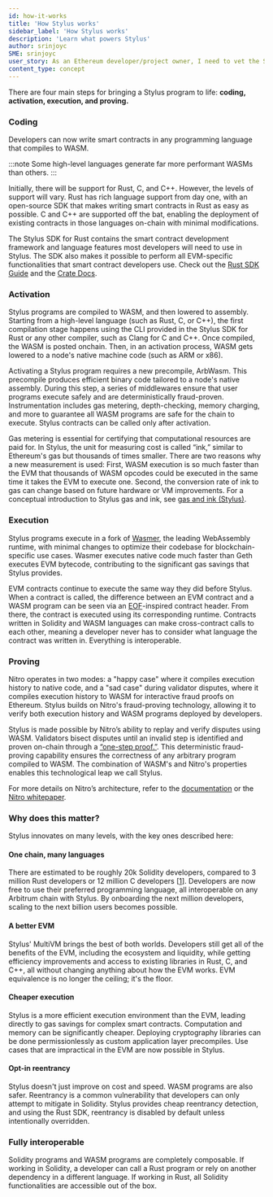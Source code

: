 ```yaml
---
id: how-it-works
title: 'How Stylus works'
sidebar_label: 'How Stylus works'
description: 'Learn what powers Stylus'
author: srinjoyc
SME: srinjoyc
user_story: As an Ethereum developer/project owner, I need to vet the Stylus.
content_type: concept
---
```


There are four main steps for bringing a Stylus program to life: <b>coding, activation, execution, and proving.</b>

### Coding

Developers can now write smart contracts in any programming language that compiles to WASM.

:::note
Some high-level languages generate far more performant WASMs than others.
:::

Initially, there will be support for Rust, C, and C++. However, the levels of support will vary. Rust has rich language support from day one, with an open-source SDK that makes writing smart contracts in Rust as easy as possible. C and C++ are supported off the bat, enabling the deployment of existing contracts in those languages on-chain with minimal modifications.

The Stylus SDK for Rust contains the smart contract development framework and language features most developers will need to use in Stylus. The SDK also makes it possible to perform all EVM-specific functionalities that smart contract developers use. Check out the [Rust SDK Guide](https://docs.arbitrum.io/stylus/rust-sdk-guide) and the [Crate Docs](https://docs.rs/stylus-sdk/latest/stylus_sdk/index.html).

### Activation

Stylus programs are compiled to WASM, and then lowered to assembly. Starting from a high-level language (such as Rust, C, or C++), the first compilation stage happens using the CLI provided in the Stylus SDK for Rust or any other compiler, such as Clang for C and C++. Once compiled, the WASM is posted onchain. Then, in an activation process, WASM gets lowered to a node's native machine code (such as ARM or x86).

Activating a Stylus program requires a new precompile, ArbWasm. This precompile produces efficient binary code tailored to a node's native assembly. During this step, a series of middlewares ensure that user programs execute safely and are deterministically fraud-proven. Instrumentation includes gas metering, depth-checking, memory charging, and more to guarantee all WASM programs are safe for the chain to execute. Stylus contracts can be called only after activation.

Gas metering is essential for certifying that computational resources are paid for. In Stylus, the unit for measuring cost is called “ink,” similar to Ethereum's gas but thousands of times smaller. There are two reasons why a new measurement is used: First, WASM execution is so much faster than the EVM that thousands of WASM opcodes could be executed in the same time it takes the EVM to execute one. Second, the conversion rate of ink to gas can change based on future hardware or VM improvements. For a conceptual introduction to Stylus gas and ink, see [gas and ink (Stylus)](https://docs.arbitrum.io/stylus/concepts/stylus-gas).

### Execution

Stylus programs execute in a fork of [Wasmer](https://wasmer.io/), the leading WebAssembly runtime, with minimal changes to optimize their codebase for blockchain-specific use cases. Wasmer executes native code much faster than <a data-quicklook-from="geth">Geth</a> executes EVM bytecode, contributing to the significant gas savings that Stylus provides.

EVM contracts continue to execute the same way they did before Stylus. When a contract is called, the difference between an EVM contract and a WASM program can be seen via an [EOF](https://notes.ethereum.org/@ipsilon/evm-object-format-overview)-inspired contract header. From there, the contract is executed using its corresponding runtime. Contracts written in Solidity and WASM languages can make cross-contract calls to each other, meaning a developer never has to consider what language the contract was written in. Everything is interoperable.

### Proving

Nitro operates in two modes: a "happy case" where it compiles execution history to native code, and a "sad case" during validator disputes, where it compiles execution history to WASM for interactive fraud proofs on Ethereum. Stylus builds on Nitro's fraud-proving technology, allowing it to verify both execution history and WASM programs deployed by developers.

Stylus is made possible by Nitro’s ability to replay and verify disputes using WASM. Validators bisect disputes until an invalid step is identified and proven on-chain through a [“one-step proof.”](/how-arbitrum-works/fraud-proofs/challenge-manager.mdx#general-bisection-protocol). This deterministic fraud-proving capability ensures the correctness of any arbitrary program compiled to WASM. The combination of WASM's and Nitro's properties enables this technological leap we call Stylus.

For more details on Nitro’s architecture, refer to the [documentation](/how-arbitrum-works/inside-arbitrum-nitro.mdx) or the [Nitro whitepaper](https://github.com/OffchainLabs/nitro/blob/master/docs/Nitro-whitepaper.pdf).

### Why does this matter?

Stylus innovates on many levels, with the key ones described here:

#### One chain, many languages

There are estimated to be roughly 20k Solidity developers, compared to 3 million Rust developers or 12 million C developers [[1](https://slashdatahq.medium.com/state-of-the-developer-nation-23rd-edition-the-fall-of-web-frameworks-coding-languages-711525e3df3a)]. Developers are now free to use their preferred programming language, all interoperable on any <a data-quicklook-from="arbitrum-chain">Arbitrum chain</a> with Stylus. By onboarding the next million developers, scaling to the next billion users becomes possible.

#### A better EVM

Stylus' MultiVM brings the best of both worlds. Developers still get all of the benefits of the EVM, including the ecosystem and liquidity, while getting efficiency improvements and access to existing libraries in Rust, C, and C++, all without changing anything about how the EVM works. EVM equivalence is no longer the ceiling; it's the floor.

#### Cheaper execution

Stylus is a more efficient execution environment than the EVM, leading directly to gas savings for complex smart contracts. Computation and memory can be significantly cheaper. Deploying cryptography libraries can be done permissionlessly as custom application layer precompiles. Use cases that are impractical in the EVM are now possible in Stylus.

#### Opt-in reentrancy

Stylus doesn't just improve on cost and speed. WASM programs are also safer. Reentrancy is a common vulnerability that developers can only attempt to mitigate in Solidity. Stylus provides cheap reentrancy detection, and using the Rust SDK, reentrancy is disabled by default unless intentionally overridden.

### Fully interoperable

Solidity programs and WASM programs are completely composable. If working in Solidity, a developer can call a Rust program or rely on another dependency in a different language. If working in Rust, all Solidity functionalities are accessible out of the box.

